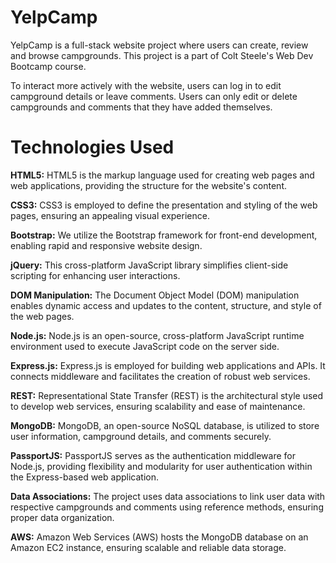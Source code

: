 # YelpCamp

YelpCamp is a full-stack website project where users can create, review and browse campgrounds. 
This project is a part of Colt Steele's Web Dev Bootcamp course.

To interact more actively with the website, users can log in to edit campground details or leave comments. 
Users can only edit or delete campgrounds and comments that they have added themselves.

# Technologies Used
**HTML5:** HTML5 is the markup language used for creating web pages and web applications, providing the structure for the website's content.

**CSS3:** CSS3 is employed to define the presentation and styling of the web pages, ensuring an appealing visual experience.

**Bootstrap:** We utilize the Bootstrap framework for front-end development, enabling rapid and responsive website design.

**jQuery:** This cross-platform JavaScript library simplifies client-side scripting for enhancing user interactions.

**DOM Manipulation:** The Document Object Model (DOM) manipulation enables dynamic access and updates to the content, structure, and style of the web pages.

**Node.js:** Node.js is an open-source, cross-platform JavaScript runtime environment used to execute JavaScript code on the server side.

**Express.js:** Express.js is employed for building web applications and APIs. It connects middleware and facilitates the creation of robust web services.

**REST:** Representational State Transfer (REST) is the architectural style used to develop web services, ensuring scalability and ease of maintenance.

**MongoDB:** MongoDB, an open-source NoSQL database, is utilized to store user information, campground details, and comments securely.

**PassportJS:** PassportJS serves as the authentication middleware for Node.js, providing flexibility and modularity for user authentication within the Express-based web application.

**Data Associations:** The project uses data associations to link user data with respective campgrounds and comments using reference methods, ensuring proper data organization.

**AWS:** Amazon Web Services (AWS) hosts the MongoDB database on an Amazon EC2 instance, ensuring scalable and reliable data storage.

